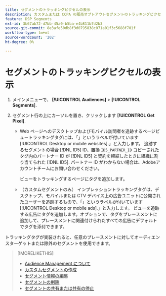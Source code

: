 ```yaml
---
title: セグメントのトラッキングピクセルの表示
description: カスタムまたは CCPA の販売オプトアウトセグメントのトラッキングピクセルを表示する方法を説明します。
feature: DSP Segments
exl-id: 3b67ab72-d7bb-45a0-b5ba-e4b811b7d2b3
source-git-commit: 8e3afe50db8f3d0795838c071a01f3c5688f701f
workflow-type: tm+mt
source-wordcount: '202'
ht-degree: 0%

---
```


# セグメントのトラッキングピクセルの表示

1. メインメニューで、 **[!UICONTROL Audiences]** > **[!UICONTROL Segments]**.

1. セグメント行の上にカーソルを置き、クリックします **[!UICONTROL Get Pixel]**.

   * Web ページへのデスクトップおよびモバイル訪問者を追跡するページビュートラッキングタグには、「」というラベルが付いています[!UICONTROL Desktop or mobile websites].」と入力します。 追跡するセグメントの場合 [!DNL ID5] ID、置換 `ID5_PARTNER_ID` コピーされたタグ内のパートナー ID が [!DNL ID5] と契約を締結したときに組織に割り当てられた [!DNL ID5]. パートナー ID がわからない場合は、Adobeアカウントチームにお問い合わせください。

     ビューをトラッキングするページにタグを追加します。

   * （カスタムセグメントのみ） インプレッショントラッキングタグは、デスクトップ、モバイルまたは CTV デバイス上の広告ユニットに公開されたユーザーを追跡するもので、「」というラベルが付いています[!UICONTROL Desktop or mobile ads].」と入力します。 ビューを追跡する広告にタグを追加します。オプションで、タグをプレースメントに追加して、プレースメントに関連付けられたすべての広告にデフォルトでタグを添付できます。

トラッキングタグが実装されると、任意のプレースメントに対してオーディエンスターゲットまたは除外のセグメントを使用できます。

>[!MORELIKETHIS]
>
>* [Audience Management について](audience-about.md)
>* [カスタムセグメントの作成](custom-segment-create.md)
>* [セグメント情報の編集](segment-edit.md)
>* [セグメントの削除](segment-delete.md)
>* [セグメントの共有または共有の停止](segment-share.md)
